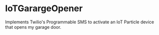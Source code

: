 # IoTGarargeOpener
Implements Twilio's Programmable SMS to activate an IoT Particle device that opens my garage door.
